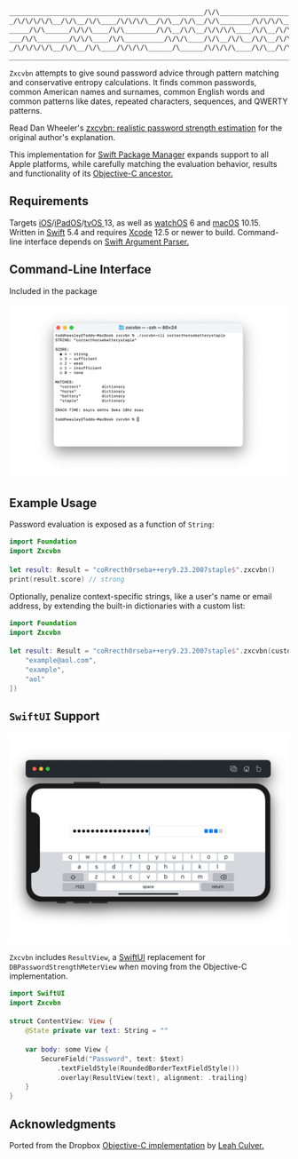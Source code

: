 ```
_________________________________________________/\/\___________________
_/\/\/\/\/\__/\/\__/\/\____/\/\/\/\__/\/\__/\/\__/\/\________/\/\/\/\___
_____/\/\______/\/\/\____/\/\________/\/\__/\/\__/\/\/\/\____/\/\__/\/\_
___/\/\________/\/\/\____/\/\__________/\/\/\____/\/\__/\/\__/\/\__/\/\_
_/\/\/\/\/\__/\/\__/\/\____/\/\/\/\______/\______/\/\/\/\____/\/\__/\/\_
________________________________________________________________________
```

`Zxcvbn` attempts to give sound password advice through pattern matching and conservative entropy calculations. It finds common passwords, common American names and surnames, common English words and common patterns like dates, repeated characters, sequences, and QWERTY patterns.

Read Dan Wheeler's  [zxcvbn: realistic password strength estimation](https://blogs.dropbox.com/tech/2012/04/zxcvbn-realistic-password-strength-estimation/) for the original author's explanation.

This implementation for [Swift Package Manager](https://swift.org/package-manager/) expands support to all Apple platforms, while carefully matching the evaluation behavior, results and functionality of its [Objective-C ancestor.](https://github.com/dropbox/zxcvbn-ios)

## Requirements

Targets [iOS](https://developer.apple.com/ios)/[iPadOS](https://developer.apple.com/ipad)/[tvOS ](https://developer.apple.com/tvos) 13, as well as [watchOS](https://developer.apple.com/watchos) 6 and [macOS](https://developer.apple.com/macos) 10.15. Written in [Swift](https://developer.apple.com/documentation/swift) 5.4 and requires [Xcode](https://developer.apple.com/xcode) 12.5 or newer to build. Command-line interface depends on [Swift Argument Parser.](https://github.com/apple/swift-argument-parser)

## Command-Line Interface

Included in the package

![](ZxcvbnCLI.png)

## Example Usage

Password evaluation is exposed as a function of `String`:

```swift
import Foundation
import Zxcvbn

let result: Result = "coRrecth0rseba++ery9.23.2007staple$".zxcvbn()
print(result.score) // strong
```

Optionally, penalize context-specific strings, like a user's name or email address, by extending the built-in dictionaries with a custom list:

```swift
import Foundation
import Zxcvbn

let result: Result = "coRrecth0rseba++ery9.23.2007staple$".zxcvbn(custom: [
    "example@aol.com",
    "example",
    "aol"
])
```

## `SwiftUI` Support

![](Zxcvbn.png)

`Zxcvbn` includes `ResultView`, a [SwiftUI](https://developer.apple.com/documentation/swiftui) replacement for `DBPasswordStrengthMeterView` when moving from the Objective-C implementation. 

```swift
import SwiftUI
import Zxcvbn

struct ContentView: View {
    @State private var text: String = ""
    
    var body: some View {
        SecureField("Password", text: $text)
            .textFieldStyle(RoundedBorderTextFieldStyle())
            .overlay(ResultView(text), alignment: .trailing)
    }
}
```

## Acknowledgments

Ported from the Dropbox [Objective-C implementation](https://github.com/dropbox/zxcvbn-ios) by [Leah Culver.](https://github.com/leah)
